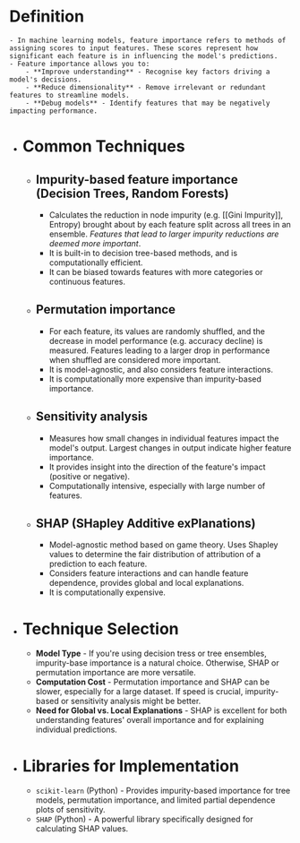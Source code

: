 # Definition
	- In machine learning models, feature importance refers to methods of assigning scores to input features. These scores represent how significant each feature is in influencing the model's predictions.
	- Feature importance allows you to:
		- **Improve understanding** - Recognise key factors driving a model's decisions.
		- **Reduce dimensionality** - Remove irrelevant or redundant features to streamline models.
		- **Debug models** - Identify features that may be negatively impacting performance.
- # Common Techniques
	- ## Impurity-based feature importance (Decision Trees, Random Forests)
		- Calculates the reduction in node impurity (e.g. [[Gini Impurity]], Entropy) brought about by each feature split across all trees in an ensemble. *Features that lead to larger impurity reductions are deemed more important*.
		- It is built-in to decision tree-based methods, and is computationally efficient.
		- It can be biased towards features with more categories or continuous features.
	- ## Permutation importance
		- For each feature, its values are randomly shuffled, and the decrease in model performance (e.g. accuracy decline) is measured. Features leading to a larger drop in performance when shuffled are considered more important.
		- It is model-agnostic, and also considers feature interactions.
		- It is computationally more expensive than impurity-based importance.
	- ## Sensitivity analysis
		- Measures how small changes in individual features impact the model's output. Largest changes in output indicate higher feature importance.
		- It provides insight into the direction of the feature's impact (positive or negative).
		- Computationally intensive, especially with large number of features.
	- ## SHAP (SHapley Additive exPlanations)
		- Model-agnostic method based on game theory. Uses Shapley values to determine the fair distribution of attribution of a prediction to each feature.
		- Considers feature interactions and can handle feature dependence, provides global and local explanations.
		- It is computationally expensive.
- # Technique Selection
	- **Model Type** - If you're using decision tress or tree ensembles, impurity-base importance is a natural choice. Otherwise, SHAP or permutation importance are more versatile.
	- **Computation Cost** - Permutation importance and SHAP can be slower, especially for a large dataset. If speed is crucial, impurity-based or sensitivity analysis might be better.
	- **Need for Global vs. Local Explanations** - SHAP is excellent for both understanding features' overall importance and for explaining individual predictions.
- # Libraries for Implementation
	- `scikit-learn` (Python) - Provides impurity-based importance for tree models, permutation importance, and limited partial dependence plots of sensitivity.
	- `SHAP` (Python) - A powerful library specifically designed for calculating SHAP values.